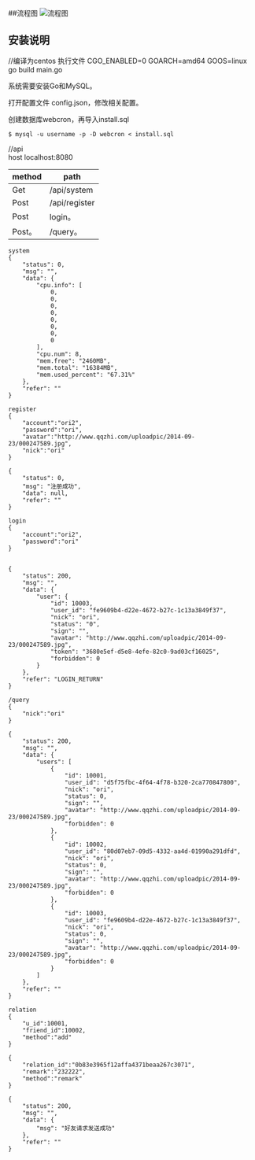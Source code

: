 

##流程图
![流程图](http://7xsdes.com1.z0.glb.clouddn.com/1526641708662.jpg)

## 安装说明

//编译为centos 执行文件
CGO_ENABLED=0 GOARCH=amd64 GOOS=linux go build main.go


系统需要安装Go和MySQL。

打开配置文件 config.json，修改相关配置。


创建数据库webcron，再导入install.sql

	$ mysql -u username -p -D webcron < install.sql






//api  
host localhost:8080

|method|	path|
|-------|------|
|Get| /api/system | 系统状态|
|Post| /api/register| 注册|
|Post|	login。|
|Post。|	/query。|



```
system  
{
    "status": 0,
    "msg": "",
    "data": {
        "cpu.info": [
            0,
            0,
            0,
            0,
            0,
            0,
            0,
            0
        ],
        "cpu.num": 8,
        "mem.free": "2460MB",
        "mem.total": "16384MB",
        "mem.used_percent": "67.31%"
    },
    "refer": ""
}

register
{
	"account":"ori2",
	"password":"ori",
	"avatar":"http://www.qqzhi.com/uploadpic/2014-09-23/000247589.jpg",
	"nick":"ori"
}

{
    "status": 0,
    "msg": "注册成功",
    "data": null,
    "refer": ""
}

login
{
	"account":"ori2",
	"password":"ori"
}


{
    "status": 200,
    "msg": "",
    "data": {
        "user": {
            "id": 10003,
            "user_id": "fe9609b4-d22e-4672-b27c-1c13a3849f37",
            "nick": "ori",
            "status": "0",
            "sign": "",
            "avatar": "http://www.qqzhi.com/uploadpic/2014-09-23/000247589.jpg",
            "token": "3680e5ef-d5e8-4efe-82c0-9ad03cf16025",
            "forbidden": 0
        }
    },
    "refer": "LOGIN_RETURN"
}

/query
{
	"nick":"ori"
}

{
    "status": 200,
    "msg": "",
    "data": {
        "users": [
            {
                "id": 10001,
                "user_id": "d5f75fbc-4f64-4f78-b320-2ca770847800",
                "nick": "ori",
                "status": 0,
                "sign": "",
                "avatar": "http://www.qqzhi.com/uploadpic/2014-09-23/000247589.jpg",
                "forbidden": 0
            },
            {
                "id": 10002,
                "user_id": "80d07eb7-09d5-4332-aa4d-01990a291dfd",
                "nick": "ori",
                "status": 0,
                "sign": "",
                "avatar": "http://www.qqzhi.com/uploadpic/2014-09-23/000247589.jpg",
                "forbidden": 0
            },
            {
                "id": 10003,
                "user_id": "fe9609b4-d22e-4672-b27c-1c13a3849f37",
                "nick": "ori",
                "status": 0,
                "sign": "",
                "avatar": "http://www.qqzhi.com/uploadpic/2014-09-23/000247589.jpg",
                "forbidden": 0
            }
        ]
    },
    "refer": ""
}

relation
{
	"u_id":10001,
	"friend_id":10002,
	"method":"add"  
}

{
	"relation_id":"0b83e3965f12affa4371beaa267c3071",
	"remark":"232222",
	"method":"remark"
}

{
    "status": 200,
    "msg": "",
    "data": {
        "msg": "好友请求发送成功"
    },
    "refer": ""
}








```

